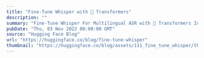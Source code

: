 ```yaml
---
title: "Fine-Tune Whisper with 🤗 Transformers"
description: ""
summary: "Fine-Tune Whisper For Multilingual ASR with 🤗 Transformers In this blog, we present a step-by-step g..."
pubDate: "Thu, 03 Nov 2022 00:00:00 GMT"
source: "Hugging Face Blog"
url: "https://huggingface.co/blog/fine-tune-whisper"
thumbnail: "https://huggingface.co/blog/assets/111_fine_tune_whisper/thumbnail.jpg"
---
```


